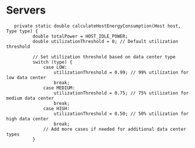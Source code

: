 # Servers
       private static double calculateHostEnergyConsumption(Host host, Type type) {
              double totalPower = HOST_IDLE_POWER;
              double utilizationThreshold = 0; // Default utilization threshold
      
              // Set utilization threshold based on data center type
              switch (type) {
                  case LOW:
                      utilizationThreshold = 0.99; // 99% utilization for low data center
                      break;
                  case MEDIUM:
                      utilizationThreshold = 0.75; // 75% utilization for medium data center
                      break;
                  case HIGH:
                      utilizationThreshold = 0.50; // 50% utilization for high data center
                      break;
                  // Add more cases if needed for additional data center types
              }
